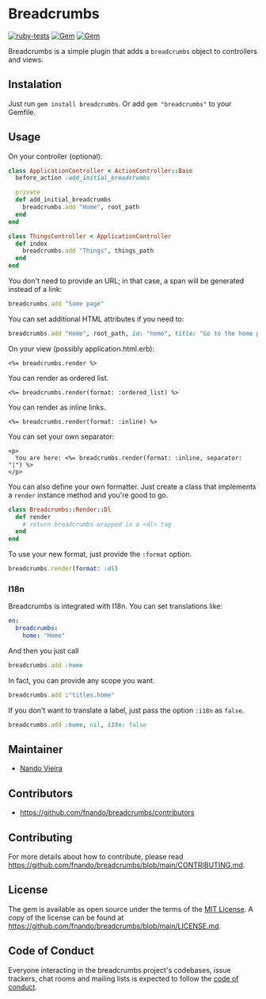 # Breadcrumbs

[![ruby-tests](https://github.com/fnando/breadcrumbs/actions/workflows/ruby-tests.yml/badge.svg)](https://github.com/fnando/breadcrumbs/actions/workflows/ruby-tests.yml)
[![Gem](https://img.shields.io/gem/v/breadcrumbs.svg)](https://rubygems.org/gems/breadcrumbs)
[![Gem](https://img.shields.io/gem/dt/breadcrumbs.svg)](https://rubygems.org/gems/breadcrumbs)

Breadcrumbs is a simple plugin that adds a `breadcrumbs` object to controllers
and views.

## Instalation

Just run `gem install breadcrumbs`. Or add `gem "breadcrumbs"` to your Gemfile.

## Usage

On your controller (optional):

```ruby
class ApplicationController < ActionController::Base
  before_action :add_initial_breadcrumbs

  private
  def add_initial_breadcrumbs
    breadcrumbs.add "Home", root_path
  end
end

class ThingsController < ApplicationController
  def index
    breadcrumbs.add "Things", things_path
  end
end
```

You don't need to provide an URL; in that case, a span will be generated instead
of a link:

```ruby
breadcrumbs.add "Some page"
```

You can set additional HTML attributes if you need to:

```ruby
breadcrumbs.add "Home", root_path, id: "home", title: "Go to the home page"
```

On your view (possibly application.html.erb):

```erb
<%= breadcrumbs.render %>
```

You can render as ordered list.

```erb
<%= breadcrumbs.render(format: :ordered_list) %>
```

You can render as inline links.

```erb
<%= breadcrumbs.render(format: :inline) %>
```

You can set your own separator:

```erb
<p>
  You are here: <%= breadcrumbs.render(format: :inline, separator: "|") %>
</p>
```

You can also define your own formatter. Just create a class that implements a
`render` instance method and you're good to go.

```ruby
class Breadcrumbs::Render::Dl
  def render
    # return breadcrumbs wrapped in a <dl> tag
  end
end
```

To use your new format, just provide the `:format` option.

```ruby
breadcrumbs.render(format: :dl)
```

### I18n

Breadcrumbs is integrated with I18n. You can set translations like:

```yaml
en:
  breadcrumbs:
    home: "Home"
```

And then you just call

```ruby
breadcrumbs.add :home
```

In fact, you can provide any scope you want.

```ruby
breadcrumbs.add :"titles.home"
```

If you don't want to translate a label, just pass the option `:i18n` as `false`.

```ruby
breadcrumbs.add :home, nil, i18n: false
```

## Maintainer

- [Nando Vieira](https://github.com/fnando)

## Contributors

- https://github.com/fnando/breadcrumbs/contributors

## Contributing

For more details about how to contribute, please read
https://github.com/fnando/breadcrumbs/blob/main/CONTRIBUTING.md.

## License

The gem is available as open source under the terms of the
[MIT License](https://opensource.org/licenses/MIT). A copy of the license can be
found at https://github.com/fnando/breadcrumbs/blob/main/LICENSE.md.

## Code of Conduct

Everyone interacting in the breadcrumbs project's codebases, issue trackers,
chat rooms and mailing lists is expected to follow the
[code of conduct](https://github.com/fnando/breadcrumbs/blob/main/CODE_OF_CONDUCT.md).

